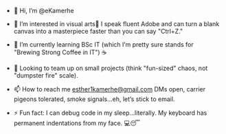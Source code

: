 - 👋 Hi, I’m @eKamerhe

- 👀 I’m interested in visual arts🎨
        I speak fluent Adobe and can turn a blank canvas into a masterpiece faster than you can say "Ctrl+Z."
  
- 🌱 I’m currently learning BSc IT
        (which I’m pretty sure stands for "Brewing Strong Coffee in IT") ☕
  
- 💞️ Looking to team up on small projects (think "fun-sized" chaos, not "dumpster fire" scale).
  
- 📫 How to reach me esther1kamerhe@gmail.com
        DMs open, carrier pigeons tolerated, smoke signals…eh, let’s stick to email.
  
- ⚡ Fun fact: I can debug code in my sleep…literally. My keyboard has permanent indentations from my face. 💻😴
